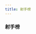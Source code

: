 ```yaml
---
title: 射手榜
---
```


### 射手榜

<GoalRank rank="1" name="斯克兰兹" state="sk" goals="3" />
<GoalRank rank="1" name="加克波" state="nl" goals="3" />
<GoalRank rank="1" name="米考塔泽" state="ge" goals="3" />
<GoalRank rank="1" name="穆西亚拉" state="de" goals="3" />

<GoalRank rank="5" name="菲尔克鲁格" state="de" goals="2" />
<GoalRank rank="5" name="凯恩" state="gb-eng" goals="2" />
<GoalRank rank="5" name="鲁伊斯" state="es" goals="2" />
<GoalRank rank="5" name="R.马林" state="ro" goals="2" />
<GoalRank rank="5" name="恩博洛" state="ch" goals="2" />
<GoalRank rank="5" name="德米拉尔" state="tr" goals="2" />
<GoalRank rank="5" name="奥尔莫" state="es" goals="2" />
<GoalRank rank="5" name="马伦" state="at" goals="2" />
<GoalRank rank="5" name="哈弗茨" state="de" goals="2" />
<GoalRank rank="5" name="贝林厄姆" state="gb-eng" goals="2" />

<GoalRank rank="15" name="维尔茨" state="de" goals="1" />
<GoalRank rank="15" name="詹" state="de" goals="1" />
<GoalRank rank="15" name="杜阿" state="ch" goals="1" />
<GoalRank rank="15" name="阿比切尔" state="ch" goals="1" />
<GoalRank rank="15" name="瓦尔加" state="hu" goals="1" />
<GoalRank rank="15" name="莫拉塔" state="es" goals="1" />
<GoalRank rank="15" name="卡瓦哈尔" state="es" goals="1" />
<GoalRank rank="15" name="巴伊拉米" state="al" goals="1" />
<GoalRank rank="15" name="巴斯托尼" state="it" goals="1" />
<GoalRank rank="15" name="巴雷拉" state="it" goals="1" />
<GoalRank rank="15" name="布克萨" state="pl" goals="1" />
<GoalRank rank="15" name="韦霍斯特" state="nl" goals="1" />
<GoalRank rank="15" name="埃里克森" state="dk" goals="1" />
<GoalRank rank="15" name="詹扎" state="si" goals="1" />
<GoalRank rank="15" name="斯坦丘" state="ro" goals="1" />
<GoalRank rank="15" name="德拉古斯" state="ro" goals="1" />
<GoalRank rank="15" name="沃贝尔" state="fr" goals="1" />
<GoalRank rank="15" name="米尔德尔" state="tr" goals="1" />
<GoalRank rank="15" name="居莱尔" state="tr" goals="1" />
<GoalRank rank="15" name="阿克图科格鲁" state="tr" goals="1" />
<GoalRank rank="15" name="普罗沃德" state="cz" goals="1" />
<GoalRank rank="15" name="孔塞桑" state="pt" goals="1" />
<GoalRank rank="15" name="拉奇" state="al" goals="1" />
<GoalRank rank="15" name="克拉马里奇" state="hr" goals="1" />
<GoalRank rank="15" name="贾苏拉" state="al" goals="1" />
<GoalRank rank="15" name="京多安" state="de" goals="1" />
<GoalRank rank="15" name="麦克托米奈" state="gb-sct" goals="1" />
<GoalRank rank="15" name="沙奇里" state="ch" goals="1" />
<GoalRank rank="15" name="卡尔尼奇尼克" state="si" goals="1" />
<GoalRank rank="15" name="约维奇" state="rs" goals="1" />
<GoalRank rank="15" name="尤尔曼德" state="dk" goals="1" />
<GoalRank rank="15" name="沙帕伦科" state="ua" goals="1" />
<GoalRank rank="15" name="亚列姆丘克" state="ua" goals="1" />
<GoalRank rank="15" name="特劳纳" state="at" goals="1" />
<GoalRank rank="15" name="皮亚特克" state="pl" goals="1" />
<GoalRank rank="15" name="鲍姆加特纳" state="at" goals="1" />
<GoalRank rank="15" name="阿瑙托维奇" state="at" goals="1" />
<GoalRank rank="15" name="B·席尔瓦" state="pt" goals="1" />
<GoalRank rank="15" name="B·费尔南德斯" state="pt" goals="1" />
<GoalRank rank="15" name="蒂莱曼斯" state="be" goals="1" />
<GoalRank rank="15" name="德布劳内" state="be" goals="1" />
<GoalRank rank="15" name="恩多耶" state="ch" goals="1" />
<GoalRank rank="15" name="索博思" state="hu" goals="1" />
<GoalRank rank="15" name="费兰·托雷斯" state="es" goals="1" />
<GoalRank rank="15" name="莫德里奇" state="hr" goals="1" />
<GoalRank rank="15" name="扎卡尼" state="it" goals="1" />
<GoalRank rank="15" name="姆巴佩" state="fr" goals="1" />
<GoalRank rank="15" name="莱万多夫斯基" state="pl" goals="1" />
<GoalRank rank="15" name="德佩" state="nl" goals="1" />
<GoalRank rank="15" name="施密德" state="at" goals="1" />
<GoalRank rank="15" name="萨比策" state="at" goals="1" />
<GoalRank rank="15" name="杜达" state="sk" goals="1" />
<GoalRank rank="15" name="克瓦拉茨赫利亚" state="ge" goals="1" />
<GoalRank rank="15" name="恰尔汗奥卢" state="tr" goals="1" />
<GoalRank rank="15" name="索切克" state="cz" goals="1" />
<GoalRank rank="15" name="托松" state="tr" goals="1" />
<GoalRank rank="15" name="弗罗伊勒" state="ch" goals="1" />
<GoalRank rank="15" name="巴尔加斯" state="ch" goals="1" />
<GoalRank rank="15" name="罗德里" state="es" goals="1" />
<GoalRank rank="15" name="威廉姆斯" state="es" goals="1" />
<GoalRank rank="15" name="格雷戈里奇" state="at" goals="1" />
<GoalRank rank="15" name="梅里诺" state="es" goals="1" />
<GoalRank rank="15" name="萨卡" state="gb-eng" goals="1" />
<GoalRank rank="15" name="德弗里" state="nl" goals="1" />
<GoalRank rank="15" name="阿卡丁" state="tr" goals="1" />


